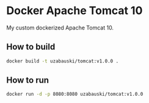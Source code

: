 # Docker Apache Tomcat 10
My custom dockerized Apache Tomcat 10.

## How to build
```bash
docker build -t uzabauski/tomcat:v1.0.0 .
```

## How to run
```bash
docker run -d -p 8080:8080 uzabauski/tomcat:v1.0.0
```